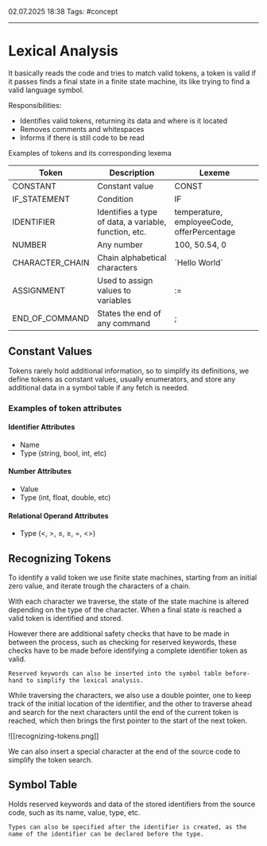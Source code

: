 02.07.2025 18:38
Tags: #concept

---
# Lexical Analysis


It basically reads the code and tries to match valid tokens, a token is valid if it passes finds a final state in a finite state machine, its like trying to find a valid language symbol.

Responsibilities:
- Identifies valid tokens, returning its data and where is it located
- Removes comments and whitespaces
- Informs if there is still code to be read

Examples of tokens and its corresponding lexema

| Token           | Description                                           | Lexeme                                     |
| --------------- | ----------------------------------------------------- | ------------------------------------------ |
| CONSTANT        | Constant value                                        | CONST                                      |
| IF_STATEMENT    | Condition                                             | IF                                         |
| IDENTIFIER      | Identifies a type of data, a variable, function, etc. | temperature, employeeCode, offerPercentage |
| NUMBER          | Any number                                            | 100, 50.54, 0                              |
| CHARACTER_CHAIN | Chain alphabetical characters                         | ´Hello World´                              |
| ASSIGNMENT      | Used to assign values to variables                    | :=                                         |
| END_OF_COMMAND  | States the end of any command                         | ;                                          |

## Constant Values
Tokens rarely hold additional information, so to simplify its definitions, we define tokens as constant values, usually enumerators, and store any additional data in a symbol table if any fetch is needed.

### Examples of token attributes
#### Identifier Attributes
- Name
- Type (string, bool, int, etc)
#### Number Attributes
- Value
- Type (int, float, double, etc)

#### Relational Operand Attributes
- Type (<, >, ≤, ≥, =, <>)

## Recognizing Tokens
To identify a valid token we use finite state machines, starting from an initial zero value, and iterate trough the characters of a chain.

With each character we traverse, the state of the state machine is altered depending on the type of the character. When a final state is reached a valid token is identified and stored.

However there are additional safety checks that have to be made in between the process, such as checking for reserved keywords, these checks have to be made before identifying a complete identifier token as valid. 

```ad-info
Reserved keywords can also be inserted into the symbol table before-hand to simplify the lexical analysis.
```

While traversing the characters, we also use a double pointer, one to keep track of the initial location of the identifier, and the other to traverse ahead and search for the next characters until the end of the current token is reached, which then brings the first pointer to the start of the next token.

![[recognizing-tokens.png]]

We can also insert a special character at the end of the source code to simplify the token search.

## Symbol Table
Holds reserved keywords and data of the stored identifiers from the source code, such as its name, value, type, etc. 

```ad-info
Types can also be specified after the identifier is created, as the name of the identifier can be declared before the type.
```